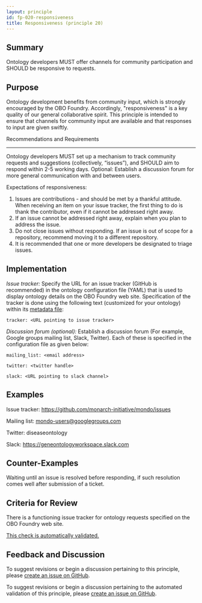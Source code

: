 ```yaml
---
layout: principle
id: fp-020-responsiveness
title: Responsiveness (principle 20)
---
```


## Summary

Ontology developers MUST offer channels for community participation and SHOULD be responsive to requests.

## Purpose

Ontology development benefits from community input, which is strongly encouraged by the OBO Foundry. Accordingly, "responsiveness" is a key quality of our general collaborative spirit. This principle is intended to ensure that channels for community input are available and that responses to input are given swiftly.

Recommendations and Requirements

---

Ontology developers MUST set up a mechanism to track community requests and suggestions (collectively, “issues”), and SHOULD aim to respond within 2-5 working days. Optional: Establish a discussion forum for more general communication with and between users.

Expectations of responsiveness:

1. Issues are contributions - and should be met by a thankful attitude. When receiving an item on your issue tracker, the first thing to do is thank the contributor, even if it cannot be addressed right away.
2. If an issue cannot be addressed right away, explain when you plan to address the issue.
3. Do not close issues without responding. If an issue is out of scope for a repository, recommend moving it to a different repository.
4. It is recommended that one or more developers be designated to triage issues.

## Implementation

<i>Issue tracker:</i>
Specify the URL for an issue tracker (GitHub is recommended) in the ontology configuration file (YAML) that is used to display ontology details on the OBO Foundry web site. Specification of the tracker is done using the following text (customized for your ontology) within its [metadata file](https://github.com/OBOFoundry/OBOFoundry.github.io/tree/master/ontology):

`tracker: <URL pointing to issue tracker>`

<i>Discussion forum (optional):</i>
Establish a discussion forum (For example, Google groups mailing list, Slack, Twitter). Each of these is specified in the configuration file as given below:

`mailing_list: <email address>`

`twitter: <twitter handle>`

`slack: <URL pointing to slack channel>`

## Examples

Issue tracker: https://github.com/monarch-initiative/mondo/issues

Mailing list: mondo-users@googlegroups.com

Twitter: diseaseontology

Slack: https://geneontologyworkspace.slack.com

## Counter-Examples

Waiting until an issue is resolved before responding, if such resolution comes well after submission of a ticket.

## Criteria for Review

There is a functioning issue tracker for ontology requests specified on the OBO Foundry web site.

[This check is automatically validated.](checks/fp_020)

## Feedback and Discussion

To suggest revisions or begin a discussion pertaining to this principle, please [create an issue on GitHub](https://github.com/OBOFoundry/OBOFoundry.github.io/issues/new?labels=attn%3A+Editorial+WG,principles&title=Principle+%2320+%22Responsiveness%22+%3CENTER+ISSUE+TITLE%3E).

To suggest revisions or begin a discussion pertaining to the automated validation of this principle, please [create an issue on GitHub](https://github.com/OBOFoundry/OBOFoundry.github.io/issues/new?labels=attn%3A+Technical+WG,automated+validation+of+principles&title=Principle+%2320+%22Responsiveness%22+-+automated+validation+%3CENTER+ISSUE+TITLE%3E).
